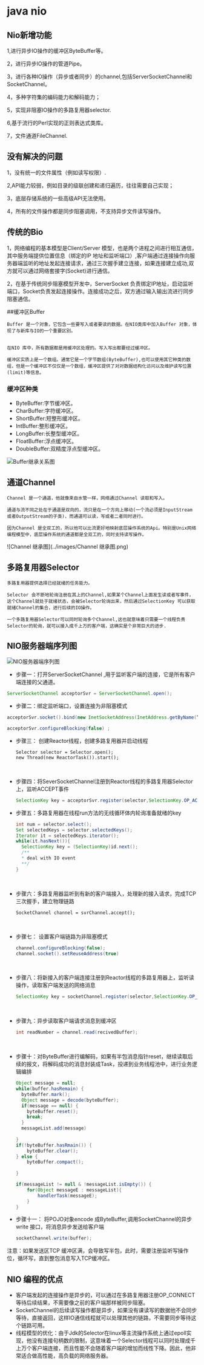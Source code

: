 # java nio





## Nio新增功能

1,进行异步IO操作的缓冲区ByteBuffer等。

2，进行异步IO操作的管道Pipe。

3，进行各种IO操作（异步或者同步）的channel,包括ServerSocketChannel和SocketChannel。

4，多种字符集的编码能力和解码能力；

5，实现非阻塞IO操作的多路复用器selector.

6,基于流行的Perl实现的正则表达式类库。

7，文件通道FileChannel.



## 没有解决的问题

1，没有统一的文件属性（例如读写权限）.

2,API能力较弱，例如目录的级联创建和递归遍历，往往需要自己实现；

3，底层存储系统的一些高级API无法使用。

4，所有的文件操作都是同步阻塞调用，不支持异步文件读写操作。



## 传统的Bio

1，网络编程的基本模型是Client/Server 模型，也是两个进程之间进行相互通信，其中服务端提供位置信息（绑定的IP 地址和监听端口）,客户端通过连接操作向服务器端监听的地址发起连接请求，通过三次握手建立连接，如果连接建立成功,双方就可以通过网络套接字(Socket)进行通信。

2，在基于传统同步阻塞模型开发中，ServerSocket 负责绑定IP地址，启动监听端口，Socket负责发起连接操作。连接成功之后，双方通过输入输出流进行同步阻塞通信。









##缓冲区Buffer

```
Buffer 是一个对象，它包含一些要写入或者要读的数据。在NIO类库中加入Buffer 对象，体现了与新库与IO的一个重要区别。


在NIO 库中，所有数据都是用缓冲区处理的。写入写出都要经过缓冲区。

缓冲区实质上是一个数组。通常它是一个字节数组(ByteBuffer),也可以使用其它种类的数组，但是一个缓冲区不仅仅是一个数组，缓冲区提供了对对数据结构化访问以及维护读写位置(limit)等信息。

```



### 缓冲区种类

* ByteBuffer:字节缓冲区。
* CharBuffer:字符缓冲区。
* ShortBuffer:短整形缓冲区。
* IntBuffer:整形缓冲区。
* LongBuffer:长整型缓冲区。
* FloatBuffer:浮点缓冲区。
* DoubleBuffer:双精度浮点型缓冲区。

![Buffer继承关系图](../images/Buffer继承关系图.png)





## 通道Channel

```
Channel 是一个通道，他就像来自水管一样，网络通过Channel 读取和写入。

通道与流不同之处在于通道是双向的，流只是在一个方向上移动(一个流必须是InputStream 或者OutputStream的子类)，而通道可以读，写或者二者同时进行。

因为Channel 是全双工的，所以他可以比流更好地映射底层操作系统的Api。特别是Unix网络编程模型中，底层操作系统的通道都是全双工的，同时支持读写操作。
```

![Channel 继承图](../images/Channel 继承图.png)





## 多路复用器Selector

```
多路复用器提供选择已经就绪的任务能力。

Selector 会不断地轮询注册在其上的Channel,如果某个Channel上面发生读或者写事件，这个Channel就处于就绪状态，会被Selector轮询出来，然后通过SelectionKey 可以获取就绪Channel的集合，进行后续的IO操作。

一个多路复用器Selector可以同时轮询多个Channel,这也就意味着只需要一个线程负责Selector的轮询，就可以接入成千上万的客户端，这确实是个非常巨大的进步.
```







## NIO服务器端序列图

![NIO服务器端序列图](../images/NIO服务器端序列图.png)



* 步骤一：打开ServerSocketChannel ,用于监听客户端的连接，它是所有客户端连接的父通道。

```java
ServerSocketChannel acceptorSvr = ServerSocketChannel.open();
```



* 步骤二：绑定监听端口，设置连接为非阻塞模式

```java
acceptorSvr.socket().bind(new InetSocketAddress(InetAddress.getByName(“IP”),port));

acceptorSvr.configureBlocking(false) ; 
```



* 步骤三： 创建Reactor线程，创建多路复用器并启动线程

  ```
  Selector selector = Selector.open();
  new Thread(new ReactorTask()).start();
  ```

  ​

* 步骤四：将SeverSocketChannel注册到Reactor线程的多路复用器Selector上，监听ACCEPT事件

  ```java
  SelectionKey key = acceptorSvr.register(selector,SelectionKey.OP_ACCEPT,ioHandler)
  ```



* 步骤五：多路复用器在线程run方法的无线循环体内轮询准备就绪的key

  ```java
  int num = selector.select();
  Set selectedKeys = selector.selectedKeys();
  Iterator it = selectedKeys.iterator();
  while(it.hasNext()){
    SelectionKey key = (SelectionKey)id.next();
    /**
    * deal with IO event
    **/
  }
  ```

  ​

* 步骤六：多路复用器监听到有新的客户端接入，处理新的接入请求，完成TCP三次握手，建立物理链路

  ```
  SocketChannel channel = svrChannel.accept();
  ```

  ​

* 步骤七： 设置客户端链路为非阻塞模式

  ```Java
  channel.configureBlocking(false);
  channel.socket().setReuseAddress(true)
  ```

  ​

* 步骤八：将新接入的客户端连接注册到Reactor线程的多路复用器上，监听读操作，读取客户端发送的网络消息

  ```Java
  SelectionKey key = socketChannel.register(selector,SelectionKey.OP_READ,ioHandler);
  ```

  ​

* 步骤九：异步读取客户端请求消息到缓冲区

  ```java
  int readNumber = channel.read(recivedBuffer);
  ```

  ​

* 步骤十：对ByteBuffer进行编解码，如果有半包消息指针reset，继续读取后续的报文，将解码成功的消息封装成Task，投递到业务线程池中，进行业务逻辑编排

  ```java
  Object message = null;
  while(buffer.hasRemain) {
    byteBuffer.mark();
    Object message = decode(byteBuffer);
    if(message == null) {
      byteBuffer.reset();
      break;
    }
    messageList.add(message)
    
  }
  if(!byteBuffer.hasRmain()) {
      byteBuffer.clear();
  } else {
      byteBuffer.compact();
    
  }

  if(messageList != null & !messageList.isEmpty()) {
      for(Object messageE : messageList){
          handlerTask(messageE);
      }
  }
  ```



* 步骤十一： 将POJO对象encode 成ByteBuffer,调用SocketChannel的异步write 接口，将消息异步发送给客户端

  ```java
  socketChannel.write(buffer);
  ```



注意：如果发送区TCP 缓冲区满，会导致写半包，此时，需要注册监听写操作位，循环写，直到整包消息写入TCP缓冲区。













## NIO 编程的优点

* 客户端发起的连接操作是异步的，可以通过在多路复用器注册OP_CONNECT等待后续结果，不需要像之前的客户端那样被同步阻塞。
* SocketChannel的后续读写操作都是异步，如果没有课读写的数据他不会同步等待，直接返回，这样IO通信线程就可以处理其他的链路，不需要同步等待这个链路可用。
* 线程模型的优化：由于Jdk的Selector在linux等主流操作系统上通过epoll实现，他没有连接句柄数的限制，这意味着一个Selector线程可以同时处理成千上万个客户端连接，而且性能不会随着客户端的增加而线性下降。因此，他非常适合做高性能，高负载的网络服务器。